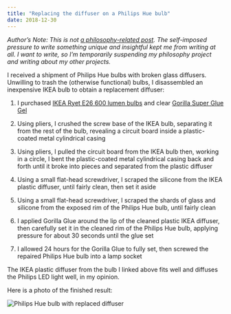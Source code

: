 ```yaml
---
title: "Replacing the diffuser on a Philips Hue bulb"
date: 2018-12-30
---
```


_Author’s Note: This is not [a philosophy-related post][1]. The self-imposed pressure to write something unique and insightful kept me from writing at all. I want to write, so I’m temporarily suspending my philosophy project and writing about my other projects._

<!--more-->

I received a shipment of Philips Hue bulbs with broken glass diffusers. Unwilling to trash the (otherwise functional) bulbs, I disassembled an inexpensive IKEA bulb to obtain a replacement diffuser:

1. I purchased [IKEA Ryet E26 600 lumen bulbs][2] and clear [Gorilla Super Glue Gel][3]

2. Using pliers, I crushed the screw base of the IKEA bulb, separating it from the rest of the bulb, revealing a circuit board inside a plastic-coated metal cylindrical casing

3. Using pliers, I pulled the circuit board from the IKEA bulb then, working in a circle, I bent the plastic-coated metal cylindrical casing back and forth until it broke into pieces and separated from the plastic diffuser

4. Using a small flat-head screwdriver, I scraped the silicone from the IKEA plastic diffuser, until fairly clean, then set it aside

5. Using a small flat-head screwdriver, I scraped the shards of glass and silicone from the exposed rim of the Philips Hue bulb, until fairly clean

6. I applied Gorilla Glue around the lip of the cleaned plastic IKEA diffuser, then carefully set it in the cleaned rim of the Philips Hue bulb, applying pressure for about 30 seconds until the glue set

7. I allowed 24 hours for the Gorilla Glue to fully set, then screwed the repaired Philips Hue bulb into a lamp socket

The IKEA plastic diffuser from the bulb I linked above fits well and diffuses the Philips LED light well, in my opinion.

Here is a photo of the finished result:

[1]:	https://blog.smockle.com/2018/09/08/philosophy-reading-list/
[2]:	https://www.amazon.com/gp/aw/d/B01IX9NSEY
[3]:	https://www.amazon.com/gp/aw/d/B00OAAUAX8

![Philips Hue bulb with replaced diffuser](./uploads/2019/1e50c3af15.jpg)